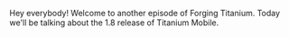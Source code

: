 Hey everybody! Welcome to another episode of Forging Titanium. Today we'll be talking about the 1.8 release of Titanium Mobile. 